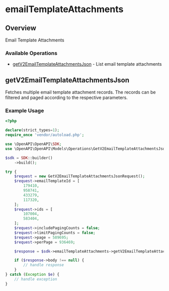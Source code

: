 # emailTemplateAttachments

## Overview

Email Template Attachments

### Available Operations

* [getV2EmailTemplateAttachmentsJson](#getv2emailtemplateattachmentsjson) - List email template attachments

## getV2EmailTemplateAttachmentsJson

Fetches multiple email template attachment records. The records can be filtered and paged according to
the respective parameters.


### Example Usage

```php
<?php

declare(strict_types=1);
require_once 'vendor/autoload.php';

use \OpenAPI\OpenAPI\SDK;
use \OpenAPI\OpenAPI\Models\Operations\GetV2EmailTemplateAttachmentsJsonRequest;

$sdk = SDK::builder()
    ->build();

try {
    $request = new GetV2EmailTemplateAttachmentsJsonRequest();
    $request->emailTemplateId = [
        179410,
        958741,
        433279,
        117320,
    ];
    $request->ids = [
        107004,
        583404,
    ];
    $request->includePagingCounts = false;
    $request->limitPagingCounts = false;
    $request->page = 589695;
    $request->perPage = 936469;

    $response = $sdk->emailTemplateAttachments->getV2EmailTemplateAttachmentsJson($request);

    if ($response->body !== null) {
        // handle response
    }
} catch (Exception $e) {
    // handle exception
}
```
